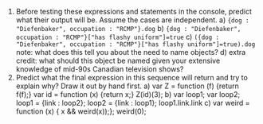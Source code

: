 1) Before testing these expressions and statements in the console, predict what their output will be. Assume the cases are independent.
a) `{dog : "Diefenbaker", occupation : "RCMP"}.dog`
b) `{dog : "Diefenbaker", occupation : "RCMP"}["has flashy uniform"]=true` 
c) `({dog : "Diefenbaker", occupation : "RCMP"}["has flashy uniform"]=true).dog` note: what does this tell you about the need to name objects?
d) extra credit: what should this object be named given your extensive knowledge of mid-90s Canadian television shows?
2) Predict what the final expression in this sequence will return and try to explain why? Draw it out by hand first.
a)
   var Z = function (f) {return f(f);} 
   var id = function (x) {return x;}
   Z(id)(3);
b) 
   var loop1;
   var loop2;
   loop1 = {link : loop2};
   loop2 = {link : loop1};
   loop1.link.link
c) 
   var weird = function (x) { x && weird(x));};
   weird(0);